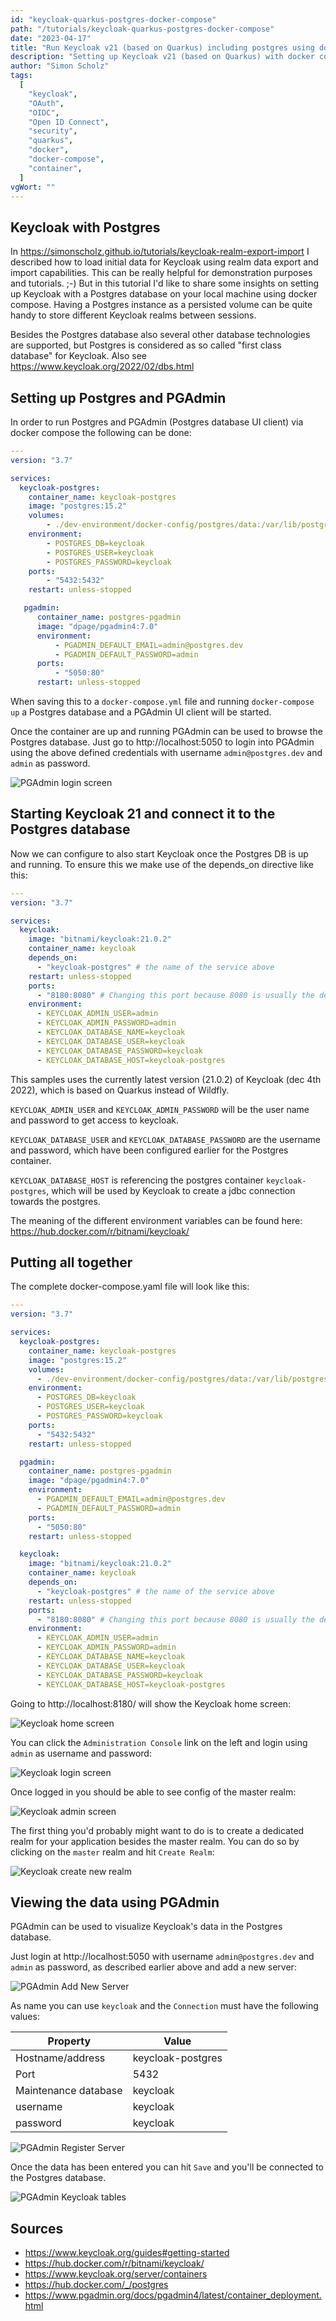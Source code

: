 ```yaml
---
id: "keycloak-quarkus-postgres-docker-compose"
path: "/tutorials/keycloak-quarkus-postgres-docker-compose"
date: "2023-04-17"
title: "Run Keycloak v21 (based on Quarkus) including postgres using docker compose"
description: "Setting up Keycloak v21 (based on Quarkus) with docker compose and connect it to postgres"
author: "Simon Scholz"
tags:
  [
    "keycloak",
    "OAuth",
    "OIDC",
    "Open ID Connect",
    "security",
    "quarkus",
    "docker",
    "docker-compose",
    "container",
  ]
vgWort: ""
---
```


## Keycloak with Postgres

In https://simonscholz.github.io/tutorials/keycloak-realm-export-import I described how to load initial data for Keycloak using realm data export and import capabilities.
This can be really helpful for demonstration purposes and tutorials. ;-)
But in this tutorial I'd like to share some insights on setting up Keycloak with a Postgres database on your local machine using docker compose.
Having a Postgres instance as a persisted volume can be quite handy to store different Keycloak realms between sessions.

Besides the Postgres database also several other database technologies are supported, but Postgres is considered as so called "first class database" for Keycloak. Also see https://www.keycloak.org/2022/02/dbs.html

## Setting up Postgres and PGAdmin

In order to run Postgres and PGAdmin (Postgres database UI client) via docker compose the following can be done:

```yaml
---
version: "3.7"

services:
  keycloak-postgres:
    container_name: keycloak-postgres
    image: "postgres:15.2"
    volumes:
        - ./dev-environment/docker-config/postgres/data:/var/lib/postgresql/data:rw
    environment:
        - POSTGRES_DB=keycloak
        - POSTGRES_USER=keycloak
        - POSTGRES_PASSWORD=keycloak
    ports:
        - "5432:5432"
    restart: unless-stopped

   pgadmin:
      container_name: postgres-pgadmin
      image: "dpage/pgadmin4:7.0"
      environment:
          - PGADMIN_DEFAULT_EMAIL=admin@postgres.dev
          - PGADMIN_DEFAULT_PASSWORD=admin
      ports:
          - "5050:80"
      restart: unless-stopped
```

When saving this to a `docker-compose.yml` file and running `docker-compose up` a Postgres database and a PGAdmin UI client will be started.

Once the container are up and running PGAdmin can be used to browse the Postgres database.
Just go to http://localhost:5050 to login into PGAdmin using the above defined credentials with username `admin@postgres.dev` and `admin` as password.

![PGAdmin login screen](./pgadmin-login.png)

## Starting Keycloak 21 and connect it to the Postgres database

Now we can configure to also start Keycloak once the Postgres DB is up and running.
To ensure this we make use of the depends_on directive like this:

```yml
---
version: "3.7"

services:
  keycloak:
    image: "bitnami/keycloak:21.0.2"
    container_name: keycloak
    depends_on:
      - "keycloak-postgres" # the name of the service above
    restart: unless-stopped
    ports:
      - "8180:8080" # Changing this port because 8080 is usually the default for the actual app, e.g., Quarkus or Spring
    environment:
      - KEYCLOAK_ADMIN_USER=admin
      - KEYCLOAK_ADMIN_PASSWORD=admin
      - KEYCLOAK_DATABASE_NAME=keycloak
      - KEYCLOAK_DATABASE_USER=keycloak
      - KEYCLOAK_DATABASE_PASSWORD=keycloak
      - KEYCLOAK_DATABASE_HOST=keycloak-postgres
```

This samples uses the currently latest version (21.0.2) of Keycloak (dec 4th 2022), which is based on Quarkus instead of Wildfly.

`KEYCLOAK_ADMIN_USER` and `KEYCLOAK_ADMIN_PASSWORD` will be the user name and password to get access to keycloak.

`KEYCLOAK_DATABASE_USER` and `KEYCLOAK_DATABASE_PASSWORD` are the username and password, which have been configured earlier for the Postgres container.

`KEYCLOAK_DATABASE_HOST` is referencing the postgres container `keycloak-postgres`, which will be used by Keycloak to create a jdbc connection towards the postgres.

The meaning of the different environment variables can be found here: https://hub.docker.com/r/bitnami/keycloak/

## Putting all together

The complete docker-compose.yaml file will look like this:

```yml
---
version: "3.7"

services:
  keycloak-postgres:
    container_name: keycloak-postgres
    image: "postgres:15.2"
    volumes:
      - ./dev-environment/docker-config/postgres/data:/var/lib/postgresql/data:rw
    environment:
      - POSTGRES_DB=keycloak
      - POSTGRES_USER=keycloak
      - POSTGRES_PASSWORD=keycloak
    ports:
      - "5432:5432"
    restart: unless-stopped

  pgadmin:
    container_name: postgres-pgadmin
    image: "dpage/pgadmin4:7.0"
    environment:
      - PGADMIN_DEFAULT_EMAIL=admin@postgres.dev
      - PGADMIN_DEFAULT_PASSWORD=admin
    ports:
      - "5050:80"
    restart: unless-stopped

  keycloak:
    image: "bitnami/keycloak:21.0.2"
    container_name: keycloak
    depends_on:
      - "keycloak-postgres" # the name of the service above
    restart: unless-stopped
    ports:
      - "8180:8080" # Changing this port because 8080 is usually the default for the actual app, e.g., Quarkus or Spring
    environment:
      - KEYCLOAK_ADMIN_USER=admin
      - KEYCLOAK_ADMIN_PASSWORD=admin
      - KEYCLOAK_DATABASE_NAME=keycloak
      - KEYCLOAK_DATABASE_USER=keycloak
      - KEYCLOAK_DATABASE_PASSWORD=keycloak
      - KEYCLOAK_DATABASE_HOST=keycloak-postgres
```

Going to http://localhost:8180/ will show the Keycloak home screen:

![Keycloak home screen](./keycloak-home.png)

You can click the `Administration Console` link on the left and login using `admin` as username and password:

![Keycloak login screen](./keycloak-login.png)

Once logged in you should be able to see config of the master realm:

![Keycloak admin screen](./keycloak-admin.png)

The first thing you'd probably might want to do is to create a dedicated realm for your application besides the master realm.
You can do so by clicking on the `master` realm and hit `Create Realm`:

![Keycloak create new realm](./keycloak-new-realm.png)

## Viewing the data using PGAdmin

PGAdmin can be used to visualize Keycloak's data in the Postgres database.

Just login at http://localhost:5050 with username `admin@postgres.dev` and `admin` as password, as described earlier above and add a new server:

![PGAdmin Add New Server](./pgadmin-new-server.png)

As name you can use `keycloak` and the `Connection` must have the following values:

| Property             | Value             |
| -------------------- | ----------------- |
| Hostname/address     | keycloak-postgres |
| Port                 | 5432              |
| Maintenance database | keycloak          |
| username             | keycloak          |
| password             | keycloak          |

![PGAdmin Register Server](./pgadmin-register-server.png)

Once the data has been entered you can hit `Save` and you'll be connected to the Postgres database.

![PGAdmin Keycloak tables](./pgadmin-keycloak-tables.png)

## Sources

- https://www.keycloak.org/guides#getting-started
- https://hub.docker.com/r/bitnami/keycloak/
- https://www.keycloak.org/server/containers
- https://hub.docker.com/_/postgres
- https://www.pgadmin.org/docs/pgadmin4/latest/container_deployment.html
